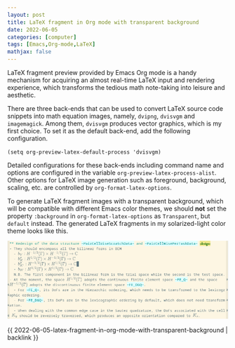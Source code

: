```yaml
---
layout: post
title: LaTeX fragment in Org mode with transparent background
date: 2022-06-05
categories: [computer]
tags: [Emacs,Org-mode,LaTeX]
mathjax: false
---
```


LaTeX fragment preview provided by Emacs Org mode is a handy mechanism for acquiring an almost real-time LaTeX input and rendering experience, which transforms the tedious math note-taking into leisure and aesthetic.

There are three back-ends that can be used to convert LaTeX source code snippets into math equation images, namely, `dvipng`, `dvisvgm` and `imagemagick`. Among them, `dvisvgm` produces vector graphics, which is my first choice. To set it as the default back-end, add the following configuration.

```emacs-lisp
(setq org-preview-latex-default-process 'dvisvgm)
```

Detailed configurations for these back-ends including command name and options are configured in the variable `org-preview-latex-process-alist`. Other options for LaTeX image generation such as foreground, background, scaling, etc. are controlled by `org-format-latex-options`.

To generate LaTeX fragment images with a transparent background, which will be compatible with different Emacs color themes, we should **not** set the property `:background` in `org-format-latex-options` as `Transparent`, but `default` instead. The generated LaTeX fragments in my solarized-light color theme looks like this.

<p align="center"><img src="/figures/2022-05-27_18-00-12-latex-fragment-transparent-background-in-org.png" alt="" /></p>

{{ 2022-06-05-latex-fragment-in-org-mode-with-transparent-background | backlink }}
